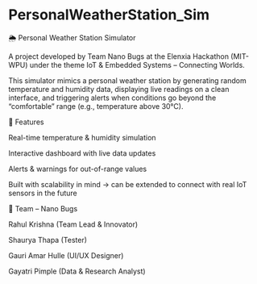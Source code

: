 # PersonalWeatherStation_Sim
🌦️ Personal Weather Station Simulator

A project developed by Team Nano Bugs at the Elenxia Hackathon (MIT-WPU) under the theme IoT & Embedded Systems – Connecting Worlds.

This simulator mimics a personal weather station by generating random temperature and humidity data, displaying live readings on a clean interface, and triggering alerts when conditions go beyond the “comfortable” range (e.g., temperature above 30°C).

🔹 Features

Real-time temperature & humidity simulation

Interactive dashboard with live data updates

Alerts & warnings for out-of-range values

Built with scalability in mind → can be extended to connect with real IoT sensors in the future


🔹 Team – Nano Bugs

Rahul Krishna (Team Lead & Innovator)

Shaurya Thapa (Tester)

Gauri Amar Hulle (UI/UX Designer)

Gayatri Pimple (Data & Research Analyst)
